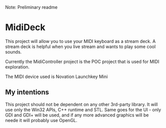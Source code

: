 Note: Preliminary readme

# MidiDeck
This project will allow you to use your MIDI keyboard as a stream deck.
A stream deck is helpful when you live stream and wants to play some cool sounds.

Currently the MidiController project is the POC project that is used for MIDI exploration.

The MIDI device used is Novation Launchkey Mini

## My intentions
This project should not be dependent on any other 3rd-party library.
It will use only the Win32 APIs, C++ runtime and STL.
Same goes for the UI - only GDI and GDI+ will be used, and if any more advanced graphics
will be neede it will probably use OpenGL.
